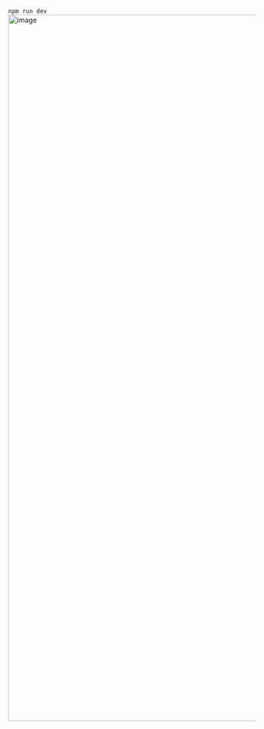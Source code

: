 <code>npm run dev</code>
<img width="1439" alt="image" src="https://github.com/vilgeforc5/todolist/assets/57109127/2187e7a9-6896-4792-b5c7-8f120501e3f1">

